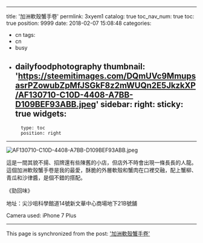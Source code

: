 
---
title: '加洲軟殼蟹手卷'
permlink: 3xyem1
catalog: true
toc_nav_num: true
toc: true
position: 9999
date: 2018-02-07 15:08:48
categories:
- cn
tags:
- cn
- busy
- dailyfoodphotography
thumbnail: 'https://steemitimages.com/DQmUVc9MmupsasrPZowubZpMfJSGkF8z2mWUQn2E5JkzkXP/AF130710-C10D-4408-A7BB-D109BEF93ABB.jpeg'
sidebar:
    right:
        sticky: true
widgets:
    -
        type: toc
        position: right
---



![AF130710-C10D-4408-A7BB-D109BEF93ABB.jpeg](https://steemitimages.com/DQmUVc9MmupsasrPZowubZpMfJSGkF8z2mWUQn2E5JkzkXP/AF130710-C10D-4408-A7BB-D109BEF93ABB.jpeg)

這是一間其貌不揚、招牌還有些陳舊的小店，但店外不時會出現一條長長的人龍。這個加洲軟殼蟹手卷是我的最愛，酥脆的外層軟殼和蟹肉在口裡交融，配上蟹柳、青瓜和沙律醬，是個不錯的撘配。

《勁回味》

地址：尖沙咀科學館道14號新文華中心商場地下21B號舖

Camera used: iPhone 7 Plus

- - -

This page is synchronized from the post: ['加洲軟殼蟹手卷'](https://steemit.com/@htliao/3xyem1)
